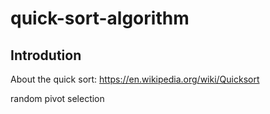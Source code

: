 # quick-sort-algorithm


## Introdution

About the quick sort: https://en.wikipedia.org/wiki/Quicksort

random pivot selection

